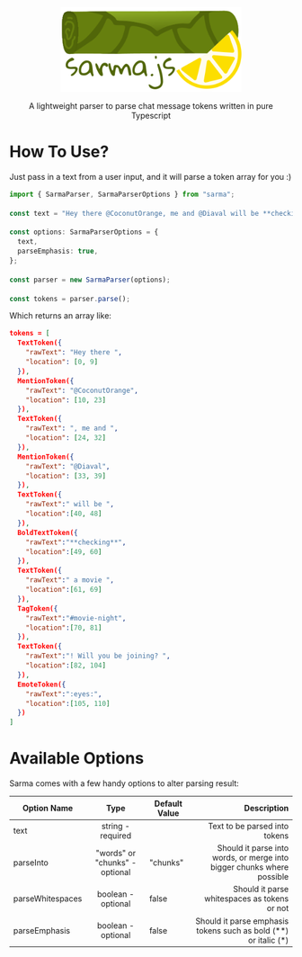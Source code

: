 <p align="center">
  <a href="https://jitpack.io/#TheSpawnProject/TheSpawnLanguage">
    <img src="https://raw.githubusercontent.com/bos-isler/sarma/master/.github/assets/logo.svg" height="150" alt="Sarma Logo" aria-label="Sarma Logo" />
  </a>
</p>

<p align="center">
  A lightweight parser to parse chat message tokens written in pure Typescript
</p>

# How To Use?

Just pass in a text from a user input, and it will parse a token array for you :)

```ts
import { SarmaParser, SarmaParserOptions } from "sarma";

const text = "Hey there @CoconutOrange, me and @Diaval will be **checking** a movie #movie-night! Will you be joining? :eyes:";

const options: SarmaParserOptions = {
  text,
  parseEmphasis: true,
};

const parser = new SarmaParser(options);

const tokens = parser.parse();
```

Which returns an array like:

```json
tokens = [
  TextToken({
    "rawText": "Hey there ",
    "location": [0, 9]
  }),
  MentionToken({
    "rawText": "@CoconutOrange",
    "location": [10, 23]
  }),
  TextToken({
    "rawText": ", me and ",
    "location": [24, 32]
  }),
  MentionToken({
    "rawText": "@Diaval",
    "location": [33, 39]
  }),
  TextToken({
    "rawText":" will be ",
    "location":[40, 48]
  }),
  BoldTextToken({
    "rawText":"**checking**",
    "location":[49, 60]
  }),
  TextToken({
    "rawText":" a movie ",
    "location":[61, 69]
  }),
  TagToken({
    "rawText":"#movie-night",
    "location":[70, 81]
  }),
  TextToken({
    "rawText":"! Will you be joining? ",
    "location":[82, 104]
  }),
  EmoteToken({
    "rawText":":eyes:",
    "location":[105, 110]
  })
]
```

# Available Options

Sarma comes with a few handy options to alter parsing result:

| Option Name      |              Type              | Default Value |                                                            Description |
| ---------------- | :----------------------------: | ------------- | ---------------------------------------------------------------------: |
| text             |       string - required        |               |                                          Text to be parsed into tokens |
| parseInto        | "words" or "chunks" - optional | "chunks"      | Should it parse into words, or merge into bigger chunks where possible |
| parseWhitespaces |       boolean - optional       | false         |                           Should it parse whitespaces as tokens or not |
| parseEmphasis    |       boolean - optional       | false         |     Should it parse emphasis tokens such as bold (\*\*) or italic (\*) |
